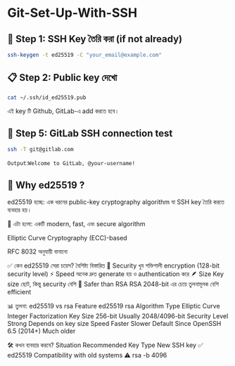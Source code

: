 # Git-Set-Up-With-SSH

## 🔐 Step 1: SSH Key তৈরি করা (if not already)

```bash
ssh-keygen -t ed25519 -C "your_email@example.com"
```
## 📋 Step 2: Public key দেখো

```bash
cat ~/.ssh/id_ed25519.pub
```

এই key টি Github, GitLab-এ add করতে হবে।

## 🧪 Step 5: GitLab SSH connection test

```bash
ssh -T git@gitlab.com
```

`Output`:`Welcome to GitLab, @your-username!`

 
## 🔐 Why ed25519 ?

ed25519 হচ্ছে:
এক ধরনের public-key cryptography algorithm যা SSH key তৈরি করতে ব্যবহার হয়।

🔸 এটা হলো:
একটি modern, fast, এবং secure algorithm

Elliptic Curve Cryptography (ECC)-based

RFC 8032 অনুযায়ী বানানো

✅ কেন ed25519 সেরা চয়েস?
বৈশিষ্ট্য	বিস্তারিত
🔐 Security	খুব শক্তিশালী encryption (128-bit security level)
⚡ Speed	অনেক দ্রুত generate হয় ও authentication করে
🪶 Size	Key size ছোট, কিন্তু security বেশি
🚫 Safer than RSA	RSA 2048-bit এর চেয়ে তুলনামূলক বেশি efficient

📊 তুলনা: ed25519 vs rsa
Feature	ed25519	rsa
Algorithm Type	Elliptic Curve	Integer Factorization
Key Size	256-bit	Usually 2048/4096-bit
Security Level	Strong	Depends on key size
Speed	Faster	Slower
Default Since	OpenSSH 6.5 (2014+)	Much older

🛠️ কখন ব্যবহার করবে?
Situation	Recommended Key Type
New SSH key	✅ ed25519
Compatibility with old systems	⚠️ rsa -b 4096

